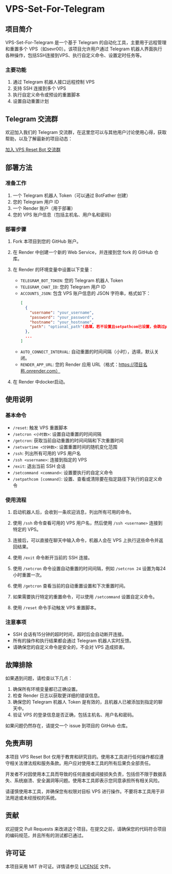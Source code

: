 # VPS-Set-For-Telegram

## 项目简介

VPS-Set-For-Telegram 是一个基于 Telegram 的自动化工具，主要用于远程管理和重置多个 VPS（如sevr00）。该项目允许用户通过 Telegram 机器人界面执行各种操作，包括SSH连接到VPS、执行自定义命令、设置定时任务等。

### 主要功能

1. 通过 Telegram 机器人接口远程控制 VPS
2. 支持 SSH 连接到多个 VPS
3. 执行自定义命令或预设的重置脚本
4. 设置自动重置计划

## Telegram 交流群

欢迎加入我们的 Telegram 交流群，在这里您可以与其他用户讨论使用心得，获取帮助，以及了解最新的项目动态：

[加入 VPS Reset Bot 交流群](https://t.me/+WIX6H-944HQzZmQ9)

## 部署方法

### 准备工作

1. 一个 Telegram 机器人 Token（可以通过 BotFather 创建）
2. 您的 Telegram 用户 ID 
3. 一个 Render 账户（用于部署）
4. 您的 VPS 账户信息（包括主机名、用户名和密码）

### 部署步骤

1. Fork 本项目到您的 GitHub 账户。

2. 在 Render 中创建一个新的 Web Service，并连接到您 fork 的 GitHub 仓库。

3. 在 Render 的环境变量中设置以下变量：
   - `TELEGRAM_BOT_TOKEN`: 您的 Telegram 机器人 Token
   - `TELEGRAM_CHAT_ID`: 您的 Telegram 用户 ID 
   - `ACCOUNTS_JSON`: 包含 VPS 账户信息的 JSON 字符串，格式如下：
     ```json
     [
       {
         "username": "your_username",
         "password": "your_password",
         "hostname": "your_hostname",
         "path": "optional_path"(选填，若不设置且setpathcom已设置，会跳过path执行setcommand命令)
       },
       ...
     ]
     ```
   - `AUTO_CONNECT_INTERVAL`: 自动重置的时间间隔（小时），选填，默认关闭。
   - `RENDER_APP_URL`: 您的 Render 应用 URL（格式：https://项目名称.onrender.com）

4. 在 Render 中docker启动。


## 使用说明

### 基本命令

- `/reset`: 触发 VPS 重置脚本
- `/setcron <小时数>`: 设置自动重置的时间间隔
- `/getcron`: 获取当前自动重置的时间间隔和下次重置时间
- `/setvartime <分钟数>`: 设置重置时间的随机变化范围
- `/ssh`: 列出所有可用的 VPS 用户名
- `/ssh <username>`: 连接到指定的 VPS
- `/exit`: 退出当前 SSH 会话
- `/setcommand <command>`: 设置要执行的自定义命令
- `/setpathcom [command]`: 设置、查看或清除要在指定路径下执行的自定义命令

### 使用流程

1. 启动机器人后，会收到一条欢迎消息，列出所有可用的命令。

2. 使用 `/ssh` 命令查看可用的 VPS 用户名，然后使用 `/ssh <username>` 连接到特定的 VPS。

3. 连接后，可以直接在聊天中输入命令，机器人会在 VPS 上执行这些命令并返回结果。

4. 使用 `/exit` 命令断开当前的 SSH 连接。

5. 使用 `/setcron` 命令设置自动重置的时间间隔，例如 `/setcron 24` 设置为每24小时重置一次。

6. 使用 `/getcron` 查看当前的自动重置设置和下次重置时间。

7. 如果需要执行特定的重置命令，可以使用 `/setcommand` 设置自定义命令。

8. 使用 `/reset` 命令手动触发 VPS 重置脚本。

### 注意事项

- SSH 会话有15分钟的超时时间，超时后会自动断开连接。
- 所有的操作和执行结果都会通过 Telegram 机器人实时反馈。
- 请确保您的自定义命令是安全的，不会对 VPS 造成损害。

## 故障排除

如果遇到问题，请检查以下几点：

1. 确保所有环境变量都已正确设置。
2. 检查 Render 日志以获取更详细的错误信息。
3. 确保您的 Telegram 机器人 Token 是有效的，且机器人已被添加到指定的聊天中。
4. 验证 VPS 的登录信息是否正确，包括主机名、用户名和密码。

如果问题仍然存在，请提交一个 issue 到项目的 GitHub 仓库。

## 免责声明

本项目 VPS Reset Bot 仅用于教育和研究目的。使用本工具进行任何操作都应遵守相关法律法规和服务条款。用户应对使用本工具的所有后果负全部责任。

开发者不对因使用本工具而导致的任何直接或间接损失负责，包括但不限于数据丢失、系统崩溃、安全漏洞等问题。使用本工具即表示您同意承担所有相关风险。

请谨慎使用本工具，并确保您有权限对目标 VPS 进行操作。不要将本工具用于非法用途或未经授权的系统。

## 贡献

欢迎提交 Pull Requests 来改进这个项目。在提交之前，请确保您的代码符合项目的编码规范，并且所有的测试都已通过。

## 许可证

本项目采用 MIT 许可证。详情请参见 [LICENSE](LICENSE) 文件。

